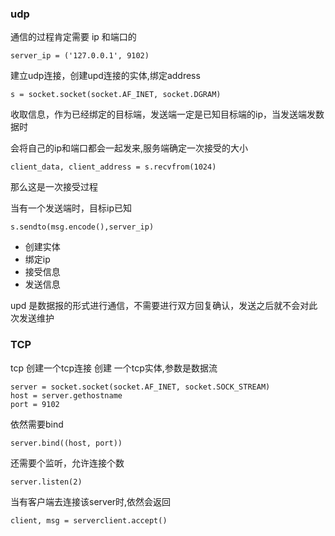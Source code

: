 ### udp
通信的过程肯定需要 ip 和端口的
    
    server_ip = ('127.0.0.1', 9102)
建立udp连接，创建upd连接的实体,绑定address
    
    s = socket.socket(socket.AF_INET, socket.DGRAM)
    
收取信息，作为已经绑定的目标端，发送端一定是已知目标端的ip，当发送端发数据时

会将自己的ip和端口都会一起发来,服务端确定一次接受的大小
    
    client_data, client_address = s.recvfrom(1024)
    
那么这是一次接受过程

当有一个发送端时，目标ip已知
    
    s.sendto(msg.encode(),server_ip)

- 创建实体 
- 绑定ip
- 接受信息
- 发送信息

upd 是数据报的形式进行通信，不需要进行双方回复确认，发送之后就不会对此次发送维护

### TCP

tcp 创建一个tcp连接
创建 一个tcp实体,参数是数据流
    
    server = socket.socket(socket.AF_INET, socket.SOCK_STREAM)
    host = server.gethostname
    port = 9102

依然需要bind
    
    server.bind((host, port))

还需要个监听，允许连接个数
    
    server.listen(2)

当有客户端去连接该server时,依然会返回
    
    client, msg = serverclient.accept()


    


    
    
    

